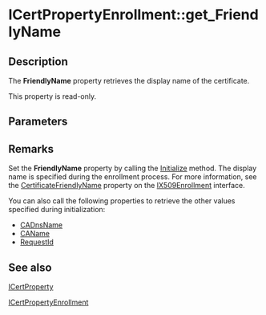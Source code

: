# ICertPropertyEnrollment::get_FriendlyName

## Description

The **FriendlyName** property retrieves the display name of the certificate.

This property is read-only.

## Parameters

## Remarks

Set the **FriendlyName** property by calling the [Initialize](https://learn.microsoft.com/windows/desktop/api/certenroll/nf-certenroll-icertpropertyenrollment-initialize) method. The display name is specified during the enrollment process. For more information, see the [CertificateFriendlyName](https://learn.microsoft.com/windows/desktop/api/certenroll/nf-certenroll-ix509enrollment-get_certificatefriendlyname) property on the [IX509Enrollment](https://learn.microsoft.com/windows/desktop/api/certenroll/nn-certenroll-ix509enrollment) interface.

You can also call the following properties to retrieve the other values specified during initialization:

* [CADnsName](https://learn.microsoft.com/windows/desktop/api/certenroll/nf-certenroll-icertpropertyenrollment-get_cadnsname)
* [CAName](https://learn.microsoft.com/windows/desktop/api/certenroll/nf-certenroll-icertpropertyenrollment-get_caname)
* [RequestId](https://learn.microsoft.com/windows/desktop/api/certenroll/nf-certenroll-icertpropertyenrollment-get_requestid)

## See also

[ICertProperty](https://learn.microsoft.com/windows/desktop/api/certenroll/nn-certenroll-icertproperty)

[ICertPropertyEnrollment](https://learn.microsoft.com/windows/desktop/api/certenroll/nn-certenroll-icertpropertyenrollment)
